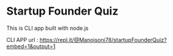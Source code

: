 # Startup Founder Quiz 

This is CLI app built with node.js

CLI APP url : https://repl.it/@Manojsoni78/startupFounderQuiz?embed=1&output=1
